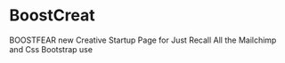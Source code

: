 # BoostCreat

BOOSTFEAR new Creative Startup Page for Just Recall All the Mailchimp and Css Bootstrap use
